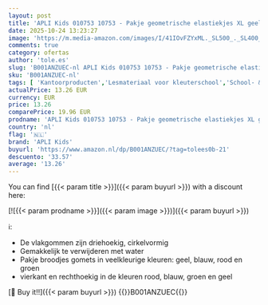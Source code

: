 ```yaml
---
layout: post
title: 'APLI Kids 010753 10753 - Pakje geometrische elastiekjes XL geel  blauw  rood en groen 4 u. Een maat'
date: 2025-10-24 13:23:27
image: 'https://m.media-amazon.com/images/I/41IOvFZYxML._SL500_._SL400_.jpg'
comments: true
category: ofertas
author: 'tole.es'
slug: 'B001ANZUEC-nl APLI Kids 010753 10753 - Pakje geometrische elastiekjes XL...'
sku: 'B001ANZUEC-nl'
tags: [ 'Kantoorproducten','Lesmateriaal voor kleuterschool','School- & leerbenodigdheden','apli kids','🇳🇱', ]
actualPrice: 13.26 EUR
currency: EUR
price: 13.26
comparePrice: 19.96 EUR
prodname: 'APLI Kids 010753 10753 - Pakje geometrische elastiekjes XL geel  blauw  rood en groen 4 u. Een maat'
country: 'nl'
flag: '🇳🇱'
brand: 'APLI Kids'
buyurl: 'https://www.amazon.nl/dp/B001ANZUEC/?tag=tolees0b-21'
descuento: '33.57'
average: '13.26'
---
```


You can find [{{< param title >}}]({{< param buyurl >}}) with a discount here:

[![{{< param prodname >}}]({{< param image >}})]({{< param buyurl >}})

ℹ️:

- De vlakgommen zijn driehoekig, cirkelvormig
- Gemakkelijk te verwijderen met water
- Pakje broodjes gomets in veelkleurige kleuren: geel, blauw, rood en groen
- vierkant en rechthoekig in de kleuren rood, blauw, groen en geel

[🛒 Buy it!!]({{< param buyurl >}})
{{<world>}}B001ANZUEC{{</world>}}

